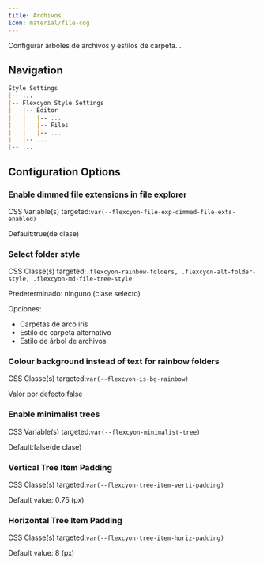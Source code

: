 ```yaml
---
title: Archivos
icon: material/file-cog
---
```


Configurar árboles de archivos y estilos de carpeta.
.

## Navigation

```md
Style Settings
|-- ...
|-- Flexcyon Style Settings
|   |-- Editor
|   |   |-- ...
|   |   |-- Files
|   |   |-- ...
|   |-- ...
|-- ...
```

## Configuration Options

### Enable dimmed file extensions in file explorer

CSS Variable(s) targeted:`var(--flexcyon-file-exp-dimmed-file-exts-enabled)`

Default:true(de clase)

### Select folder style

CSS Classe(s) targeted:`.flexcyon-rainbow-folders, .flexcyon-alt-folder-style, .flexcyon-md-file-tree-style`

Predeterminado: ninguno (clase selecto)

Opciones:

- Carpetas de arco iris
- Estilo de carpeta alternativo
- Estilo de árbol de archivos

### Colour background instead of text for rainbow folders

CSS Classe(s) targeted:`var(--flexcyon-is-bg-rainbow)`

Valor por defecto:false

### Enable minimalist trees

CSS Variable(s) targeted:`var(--flexcyon-minimalist-tree)`

Default:false(de clase)

### Vertical Tree Item Padding

CSS Classe(s) targeted:`var(--flexcyon-tree-item-verti-padding)`

Default value: 0.75 (px)

### Horizontal Tree Item Padding

CSS Classe(s) targeted:`var(--flexcyon-tree-item-horiz-padding)`

Default value: 8 (px)


